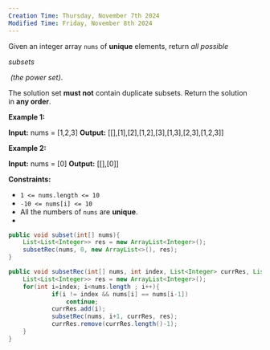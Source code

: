 ```yaml
---
Creation Time: Thursday, November 7th 2024
Modified Time: Friday, November 8th 2024
---
```

Given an integer array `nums` of **unique** elements, return _all possible_ 

_subsets_

 _(the power set)_.

The solution set **must not** contain duplicate subsets. Return the solution in **any order**.

**Example 1:**

**Input:** nums = [1,2,3]
**Output:** [[],[1],[2],[1,2],[3],[1,3],[2,3],[1,2,3]]

**Example 2:**

**Input:** nums = [0]
**Output:** [[],[0]]

**Constraints:**

- `1 <= nums.length <= 10`
- `-10 <= nums[i] <= 10`
- All the numbers of `nums` are **unique**.
-
```java
public void subset(int[] nums){
	List<List<Integer>> res = new ArrayList<Integer>();
	subsetRec(nums, 0, new ArrayList<>(), res);
}

public void subsetRec(int[] nums, int index, List<Integer> currRes, List<List<Integer>> res){
	List<List<Integer>> res = new ArrayList<Integer>();
	for(int i=index; i<nums.length ; i++){
			if(i != index && nums[i] == nums[i-1])
				continue;
			currRes.add(i);
			subsetRec(nums, i+1, currRes, res);
			currRes.remove(currRes.length()-1);
	}
}
```